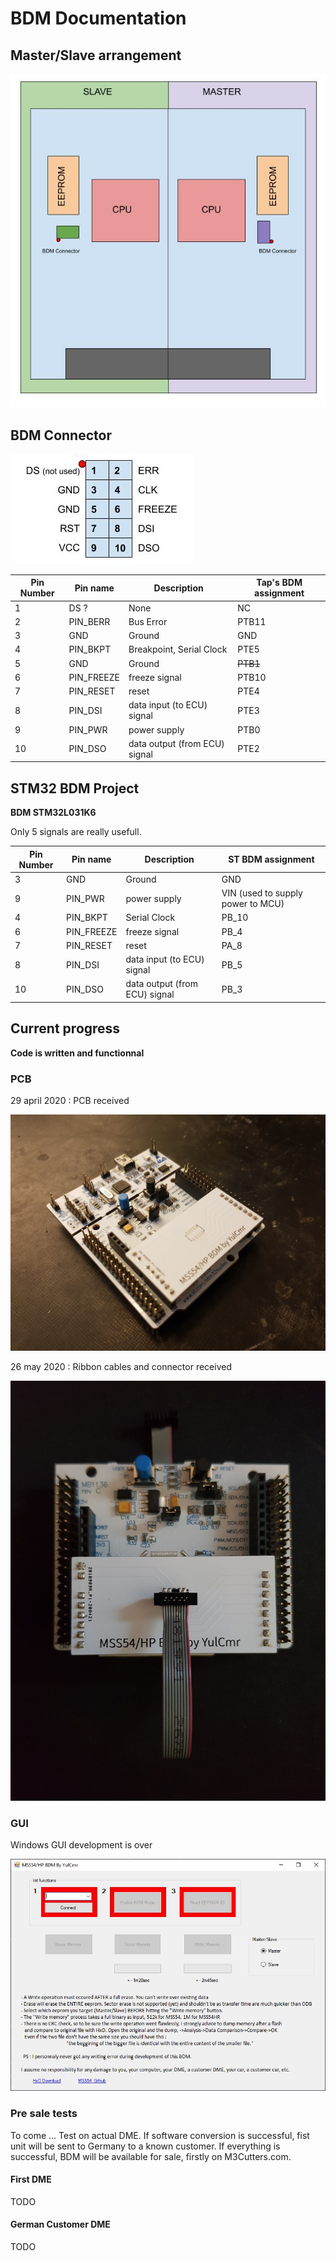 # BDM Documentation

## Master/Slave arrangement

![DME_Detail](/pictures/DME_Detail.jpg)

## BDM Connector

![BDM_connector](/pictures/BDM_connector.jpg)


| Pin Number | Pin name     | Description                   | Tap's BDM assignment  |
|------------|--------------|-------------------------------|-----------------------|
| 1          | DS ?         | None                          | NC                    |
| 2          | PIN_BERR     | Bus Error                     | PTB11                 |
| 3          | GND          | Ground                        | GND                   |
| 4          | PIN_BKPT     | Breakpoint, Serial Clock      | PTE5                  |
| 5          | GND          | Ground                        | ~~PTB1~~              |
| 6          | PIN_FREEZE   | freeze signal                 | PTB10                 |
| 7          | PIN_RESET    | reset                         | PTE4                  |
| 8          | PIN_DSI      | data input (to ECU) signal    | PTE3                  |
| 9          | PIN_PWR      | power supply                  | PTB0                  |
| 10         | PIN_DSO      | data output (from ECU) signal | PTE2                  |

## STM32 BDM Project

**BDM STM32L031K6**

Only 5 signals are really usefull.

| Pin Number | Pin name     | Description                   | ST BDM assignment                 |
|------------|--------------|-------------------------------|-----------------------------------|
| 3          | GND          | Ground                        | GND                               |
| 9          | PIN_PWR      | power supply                  | VIN (used to supply power to MCU) |
| 4          | PIN_BKPT     | Serial Clock                  | PB_10                             |
| 6          | PIN_FREEZE   | freeze signal                 | PB_4                              |
| 7          | PIN_RESET    | reset                         | PA_8                              |
| 8          | PIN_DSI      | data input (to ECU) signal    | PB_5                              |
| 10         | PIN_DSO      | data output (from ECU) signal | PB_3                              |

## Current progress

**Code is written and functionnal**

### PCB

29 april 2020 : PCB received

![pre-proto](/pictures/pre_proto.jpg)

26 may 2020 : Ribbon cables and connector received

![pre-proto_2](/pictures/pre_proto_2.jpg)

### GUI

Windows GUI development is over

![pre-proto](/pictures/windows_gui.jpg)

### Pre sale tests

To come ... Test on actual DME. If software conversion is successful, fist unit will be sent to Germany to a known customer. If everything is successful, BDM will be available for sale, firstly on M3Cutters.com.

#### First DME

TODO

#### German Customer DME

TODO
